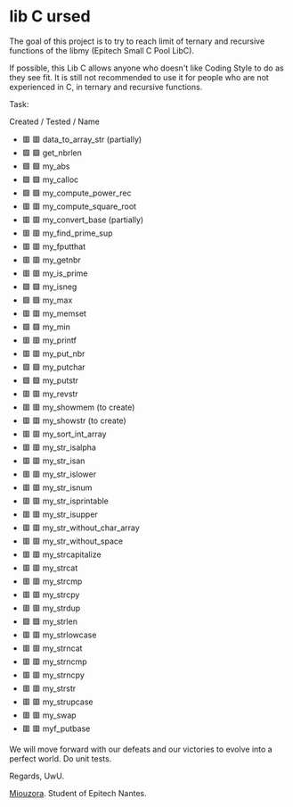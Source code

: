 # lib C ursed

The goal of this project is to try to reach limit of ternary and recursive functions of the libmy (Epitech Small C Pool LibC).

If possible, this Lib C allows anyone who doesn't like Coding Style to do as they see fit.
It is still not recommended to use it for people who are not experienced in C, in ternary and recursive functions.

Task:

Created / Tested / Name
- :red_square: :red_square: data_to_array_str (partially)
- :green_square: :green_square: get_nbrlen
- :green_square: :green_square: my_abs
- :green_square: :green_square: my_calloc
- :green_square: :green_square: my_compute_power_rec
- :red_square: :red_square: my_compute_square_root
- :red_square: :red_square: my_convert_base (partially)
- :red_square: :red_square: my_find_prime_sup
- :red_square: :red_square: my_fputthat
- :red_square: :red_square: my_getnbr
- :red_square: :red_square: my_is_prime
- :green_square: :green_square: my_isneg
- :green_square: :green_square: my_max
- :red_square: :red_square: my_memset
- :green_square: :green_square: my_min
- :red_square: :red_square: my_printf
- :red_square: :red_square: my_put_nbr
- :green_square: :green_square: my_putchar
- :green_square: :green_square: my_putstr
- :red_square: :red_square: my_revstr
- :red_square: :red_square: my_showmem (to create)
- :red_square: :red_square: my_showstr (to create)
- :red_square: :red_square: my_sort_int_array
- :red_square: :red_square: my_str_isalpha
- :red_square: :red_square: my_str_isan
- :red_square: :red_square: my_str_islower
- :red_square: :red_square: my_str_isnum
- :red_square: :red_square: my_str_isprintable
- :red_square: :red_square: my_str_isupper
- :red_square: :red_square: my_str_without_char_array
- :red_square: :red_square: my_str_without_space
- :red_square: :red_square: my_strcapitalize
- :red_square: :red_square: my_strcat
- :red_square: :red_square: my_strcmp
- :red_square: :red_square: my_strcpy
- :red_square: :red_square: my_strdup
- :green_square: :green_square: my_strlen
- :red_square: :red_square: my_strlowcase
- :red_square: :red_square: my_strncat
- :red_square: :red_square: my_strncmp
- :red_square: :red_square: my_strncpy
- :red_square: :red_square: my_strstr
- :red_square: :red_square: my_strupcase
- :red_square: :red_square: my_swap
- :red_square: :red_square: myf_putbase

We will move forward with our defeats and our victories to evolve into a perfect world.
Do unit tests.

Regards, UwU.

[Miouzora](https://github.com/Miou-zora). Student of Epitech Nantes.
